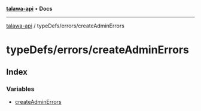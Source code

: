 [**talawa-api**](../../../README.md) • **Docs**

***

[talawa-api](../../../modules.md) / typeDefs/errors/createAdminErrors

# typeDefs/errors/createAdminErrors

## Index

### Variables

- [createAdminErrors](variables/createAdminErrors.md)
